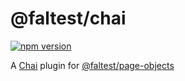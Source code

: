 # @faltest/chai

[![npm version](https://badge.fury.io/js/%40faltest%2Fchai.svg)](https://badge.fury.io/js/%40faltest%2Fchai)

A [Chai](https://www.chaijs.com) plugin for [@faltest/page-objects](https://github.com/CrowdStrike/faltest/blob/master/packages/page-objects)
